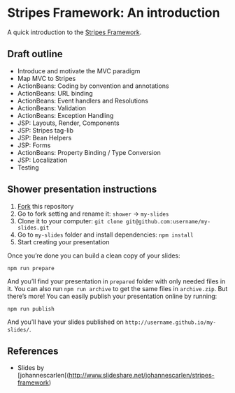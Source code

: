 # Stripes Framework: An introduction

A quick introduction to the [Stripes Framework](https://stripesframework.org).

## Draft outline

* Introduce and motivate the MVC paradigm
* Map MVC to Stripes
* ActionBeans: Coding by convention and annotations
* ActionBeans: URL binding
* ActionBeans: Event handlers and Resolutions
* ActionBeans: Validation
* ActionBeans: Exception Handling
* JSP: Layouts, Render, Components
* JSP: Stripes tag-lib
* JSP: Bean Helpers
* JSP: Forms
* ActionBeans: Property Binding / Type Conversion
* JSP: Localization
* Testing

## Shower presentation instructions

1. [Fork](https://github.com/shower/shower/fork) this repository
2. Go to fork setting and rename it: `shower` → `my-slides`
2. Clone it to your computer: `git clone git@github.com:username/my-slides.git`
3. Go to `my-slides` folder and install dependencies: `npm install`
4. Start creating your presentation

Once you’re done you can build a clean copy of your slides:

	npm run prepare

And you’ll find your presentation in `prepared` folder with only needed files in it. You can also run `npm run archive` to get the same files in `archive.zip`. But there’s more! You can easily publish your presentation online by running:

	npm run publish

And you’ll have your slides published on `http://username.github.io/my-slides/`.

## References

* Slides by [johannescarlen[(http://www.slideshare.net/johannescarlen/stripes-framework)
